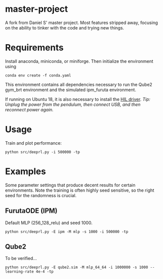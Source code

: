 # master-project
A fork from Daniel S' master project. Most features stripped away, focusing on
the ability to tinker with the code and trying new things.

# Requirements
Install anaconda, miniconda, or miniforge. Then initialize the environment using

```
conda env create -f conda.yaml
```

This environment contains all dependencies necessary to run the Qube2 gym_brt
environment and the simulated ipm_furuta environment.

If running on Ubuntu 18, it is also necessary to install the
[HIL driver](https://github.com/quanser/hil_sdk_linux_x86_64). _Tip: Unplug the
power from the pendulum, then connect USB, and then reconnect power again._

# Usage

Train and plot performance:

```
python src/deeprl.py -i 500000 -tp
```


# Examples
Some parameter settings that produce decent results for certain environments.
Note the training is often highly seed sensitive, so the right seed for the
randomness is crucial.

## FurutaODE (IPM)
Default MLP (256_128_relu) and seed 1000.

```
python src/deeprl.py -E ipm -M mlp -s 1000 -i 500000 -tp
```

## Qube2
To be verified...

```
python src/deeprl.py -E qube2.sim -M mlp_64_64 -i 1000000 -s 1000 --learning-rate 4e-4 -tp
```

